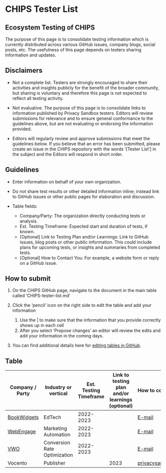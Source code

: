 # CHIPS Tester List

## Ecosystem Testing of CHIPS

The purpose of this page is to consolidate testing information which is currently distributed across various GitHub issues, company blogs, social posts, etc.
The usefulness of this page depends on testers sharing information and updates.

## Disclaimers

- Not a complete list.  Testers are strongly encouraged to share their activities and insights publicly for the benefit of the broader community, but sharing is voluntary and therefore this page is not expected to reflect all testing activity.

- Not evaluative. The purpose of this page is to consolidate links to information published by Privacy Sandbox testers.  Editors will review submissions for relevance and to ensure general conformance to the guidelines above, but are not evaluating or endorsing the information provided.

- Editors will regularly review and approve submissions that meet the guidelines below. If you believe that an error has been submitted, please create an issue in the CHIPS repository with the words ‘[Tester List’] in the subject and the Editors will respond in short order.

## Guidelines

- Enter information on behalf of your own organization.

- Do not share test results or other detailed information inline; instead link to GitHub issues or other public pages for elaboration and discussion.

- Table fields:
    - Company/Party: The organization directly conducting tests or analysis.
    - Est. Testing Timeframe: Expected start and duration of tests, if known.
    - [Optional] Link to Testing Plan and/or Learnings: Link to GitHub issues, blog posts or other public information.  This could include plans for upcoming tests, or insights and summaries from completed tests.
    - [Optional] How to Contact You: For example, a website form or reply on a GitHub issue.

## How to submit

1. On the CHIPS GitHub page, navigate to the document in the main table called ‘CHIPS-tester-list.md’

1. Click the ‘pencil’ icon on the right side to edit the table and add your information
    1. Use the | to make sure that the information that you provide correctly shows up in each cell
    1. After you select ‘Propose changes’ an editor will review the edits and add your information in the coming days.

1. You can find additional details here for [editing tables in GitHub](https://docs.github.com/en/get-started/writing-on-github/working-with-advanced-formatting/organizing-information-with-tables).

## Table

| Company / Party | Industry or vertical | Est. Testing Timeframe | Link to testing plan and/or learnings (optional) | How to contact you (optional) |
| --------------- | -------------------- | ---------------------- | ------------------------------------------------ | ----------------------------- |
|[BookWidgets](https://www.bookwidgets.com)|EdTech|2022-2023||[E-mail](mailto:info@bookwidgets.com)|  
|[WebEngage](www.webengage.com) | Marketing Automation|2022-2023 ||[E-mail](mailto:support@webengage.com)|
|[VWO](https://vwo.com) | Conversion Rate Optimization|2022-2023 ||[E-mail](mailto:support@vwo.com)|
| Vocento | Publisher | |2023 | privacysandbox@vocento.com |
